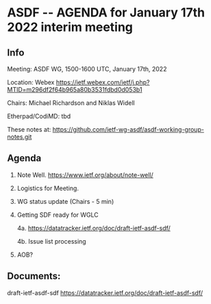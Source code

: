 # ASDF -- AGENDA for January 17th 2022 interim meeting

## Info

Meeting: ASDF WG, 1500-1600 UTC, January 17th, 2022

Location: Webex https://ietf.webex.com/ietf/j.php?MTID=m296df2f64b965a80b3531fdbd0d053b1

Chairs: Michael Richardson and Niklas Widell 

Etherpad/CodiMD: tbd

These notes at: <https://github.com/ietf-wg-asdf/asdf-working-group-notes.git> 

## Agenda

1. Note Well.  https://www.ietf.org/about/note-well/

2. Logistics for Meeting.

3. WG status update (Chairs - 5 min)				

4. Getting SDF ready for WGLC 
	
	4a. <https://datatracker.ietf.org/doc/draft-ietf-asdf-sdf/>
	
	4b. Issue list processing
	
5. AOB?  

## Documents: 

draft-ietf-asdf-sdf <https://datatracker.ietf.org/doc/draft-ietf-asdf-sdf/>




